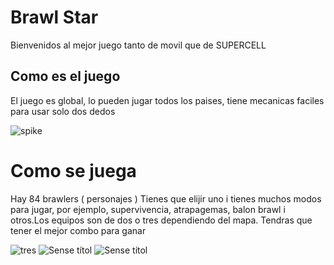 # Brawl Star
Bienvenidos al mejor juego tanto de movil que de SUPERCELL
## Como es el juego
El juego es global, lo pueden jugar todos los paises, tiene mecanicas faciles para usar solo dos dedos

![spike](https://github.com/user-attachments/assets/083871b7-b0de-46b6-a042-2784b21b4438)
# Como se juega
Hay 84 brawlers ( personajes ) Tienes que elijir uno i tienes muchos modos para jugar, por ejemplo, supervivencia, atrapagemas, balon brawl i otros.Los equipos son de dos o tres dependiendo del mapa. Tendras que tener el mejor combo para ganar

![tres](https://github.com/user-attachments/assets/13a06a5c-9762-4fb5-8ae1-fa9ef55126c5)
![Sense títol](https://github.com/user-attachments/assets/a45b2a74-0100-4b24-8a58-d06eeab4463a)
![Sense títol](https://github.com/user-attachments/assets/6f64ef68-85f9-4a62-9c9c-6269fa26d065)



